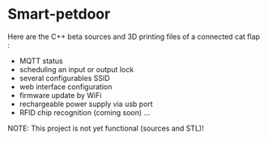 # Smart-petdoor

Here are the C++ beta sources and 3D printing files of a connected cat flap :

* MQTT status
* scheduling an input or output lock
* several configurables SSID
* web interface configuration
* firmware update by WiFi
* rechargeable power supply via usb port
* RFID chip recognition (coming soon) ...

NOTE: This project is not yet functional (sources and STL)!
